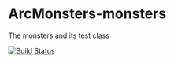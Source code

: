 # ArcMonsters-monsters
The monsters and its test class

[![Build Status](https://travis-ci.org/NotTheTeamYouAreLookingFor/ArcMonsters-monsters.svg)](https://travis-ci.org/NotTheTeamYouAreLookingFor/ArcMonsters-monsters)
